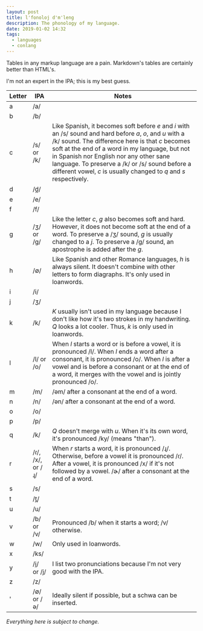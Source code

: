 ```yaml
---
layout: post
title: l'fonoloj d'm'leng
description: The phonology of my language.
date: 2019-01-02 14:32
tags:
  - languages
  - conlang
---
```


Tables in any markup language are a pain. Markdown's tables are certainly better than HTML's.

I'm not an expert in the IPA; this is my best guess.

| Letter | IPA              | Notes                                                                                                                                                                                                                                                                                                                                                                             |
| ------ | ---------------- | --------------------------------------------------------------------------------------------------------------------------------------------------------------------------------------------------------------------------------------------------------------------------------------------------------------------------------------------------------------------------------- |
| a      | /a/              |
| b      | /b/              |
| c      | /s/ or /k/       | Like Spanish, it becomes soft before _e_ and _i_ with an /s/ sound and hard before _a_, _o_, and _u_ with a /k/ sound. The difference here is that _c_ becomes soft at the end of a word in my language, but not in Spanish nor English nor any other sane language. To preserve a /k/ or /s/ sound before a different vowel, _c_ is usually changed to _q_ and _s_ respectively. |
| d      | /d̪/              |
| e      | /e/              |
| f      | /f/              |
| g      | /ʒ/ or /g/       | Like the letter _c_, _g_ also becomes soft and hard. However, it does not become soft at the end of a word. To preserve a /ʒ/ sound, _g_ is usually changed to a _j_. To preserve a /g/ sound, an apostrophe is added after the _g_.                                                                                                                                              |
| h      | /∅/              | Like Spanish and other Romance languages, _h_ is always silent. It doesn't combine with other letters to form diagraphs. It's only used in loanwords.                                                                                                                                                                                                                             |
| i      | /i/              |
| j      | /ʒ/              |
| k      | /k/              | _K_ usually isn't used in my language because I don't like how it's two strokes in my handwriting. _Q_ looks a lot cooler. Thus, _k_ is only used in loanwords.                                                                                                                                                                                                                   |
| l      | /l/ or /o/       | When _l_ starts a word or is before a vowel, it is pronounced /l/. When _l_ ends a word after a consonant, it is pronounced /o/. When _l_ is after a vowel and is before a consonant or at the end of a word, it merges with the vowel and is jointly pronounced /o/.                                                                                                             |
| m      | /m/              | /əm/ after a consonant at the end of a word.                                                                                                                                                                                                                                                                                                                                      |
| n      | /n/              | /ən/ after a consonant at the end of a word.                                                                                                                                                                                                                                                                                                                                      |
| o      | /o/              |
| p      | /p/              |
| q      | /k/              | _Q_ doesn't merge with _u_. When it's its own word, it's pronounced /ky/ (means "than").                                                                                                                                                                                                                                                                                          |
| r      | /ɾ/, /x/, or /ɻ/ | When _r_ starts a word, it is pronounced /ɻ/. Otherwise, before a vowel it is pronounced /ɾ/. After a vowel, it is pronounced /x/ if it's not followed by a vowel. /ɚ/ after a consonant at the end of a word.                                                                                                                                                                    |
| s      | /s/              |
| t      | /t̪/              |
| u      | /u/              |
| v      | /b/ or /v/       | Pronounced /b/ when it starts a word; /v/ otherwise.                                                                                                                                                                                                                                                                                                                              |
| w      | /w/              | Only used in loanwords.                                                                                                                                                                                                                                                                                                                                                           |
| x      | /ks/             |
| y      | /i̯/ or /j/       | I list two pronunciations because I'm not very good with the IPA.                                                                                                                                                                                                                                                                                                                 |
| z      | /z/              |
| '      | /∅/ or /ə/       | Ideally silent if possible, but a schwa can be inserted.                                                                                                                                                                                                                                                                                                                          |

_Everything here is subject to change._
